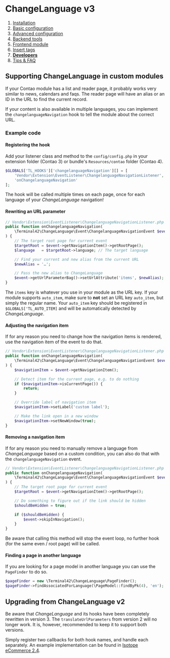 # ChangeLanguage v3

1. [Installation](01-installation.md)
2. [Basic configuration](02-basics.md)
3. [Advanced configuration](03-advanced.md)
4. [Backend tools](04-backend.md)
5. [Frontend module](05-frontend-module.md)
6. [Insert tags](06-inserttags.md)
7. [**Developers**](07-developers.md)
8. [Tips & FAQ](08-tips-faq.md)


## Supporting ChangeLanguage in custom modules

If your Contao module has a list and reader page, it probably works
very similar to news, calendars and faqs. The reader page will have an
alias or an ID in the URL to find the current record.

If your content is also available in multiple languages, you can implement
the `changelanguageNavigation` hook to tell the module about the correct URL.


### Example code

#### Registering the hook

Add your listener class and method to the `config/config.php` in your
extension folder (Contao 3) or bundle's `Resources/contao` folder (Contao 4).

```php
$GLOBALS['TL_HOOKS']['changelanguageNavigation'][] = [
    'Vendor\Extension\EventListener\ChangelanguageNavigationListener',
    'onChangelanguageNavigation'
];
```

The hook will be called multiple times on each page, once for each
language of your *ChangeLanguage* navigation!


#### Rewriting an URL parameter

```php
// Vendor\Extension\EventListener\ChangelanguageNavigationListener.php
public function onChangelanguageNavigation(
    \Terminal42\ChangeLanguage\Event\ChangelanguageNavigationEvent $event
) {
    // The target root page for current event
    $targetRoot = $event->getNavigationItem()->getRootPage();
    $language   = $targetRoot->language; // The target language

    // Find your current and new alias from the current URL
    $newAlias = '…';

    // Pass the new alias to ChangeLanguage
    $event->getUrlParameterBag()->setUrlAttribute('items', $newAlias);
}
```

The `items` key is whatever you use in your module as the URL key.
If your module supports `auto_item`, make sure to **not** set an URL
key `auto_item`, but simply the regular name. Your `auto_item` key should
be registered in `$GLOBALS['TL_AUTO_ITEM]` and will be automatically
detected by *ChangeLanguage*.


#### Adjusting the navigation item

If for any reason you need to change how the navigation items is
rendered, use the navigation item of the event to do that.

```php
// Vendor\Extension\EventListener\ChangelanguageNavigationListener.php
public function onChangelanguageNavigation(
    \Terminal42\ChangeLanguage\Event\ChangelanguageNavigationEvent $event
) {
    $navigationItem = $event->getNavigationItem();

    // Detect item for the current page, e.g. to do nothing
    if ($navigationItem->isCurrentPage()) {
        return;
    }

    // Override label of navigation item
    $navigationItem->setLabel('custom label');

    // Make the link open in a new window
    $navigationItem->setNewWindow(true);
}
```


#### Removing a navigation item

If for any reason you need to manually remove a language from
*ChangeLanguage* based on a custom condition, you can also do that with
the `changelanguageNavigation` event.

```php
// Vendor\Extension\EventListener\ChangelanguageNavigationListener.php
public function onChangelanguageNavigation(
    \Terminal42\ChangeLanguage\Event\ChangelanguageNavigationEvent $event
) {
    // The target root page for current event
    $targetRoot = $event->getNavigationItem()->getRootPage();

    // Do something to figure out if the link should be hidden
    $shouldBeHidden = true;

    if ($shouldBeHidden) {
        $event->skipInNavigation();
    }
}
```

Be aware that calling this method will stop the event loop, no further
hook (for the same even / root page) will be called.


#### Finding a page in another language

If you are looking for a page model in another language you can use
the `PageFinder` to do so.

```php
$pageFinder = new \Terminal42\ChangeLanguage\PageFinder();
$pageFinder->findAssociatedForLanguage(\PageModel::findByPk(4), 'en');
```


## Upgrading from ChangeLanguage v2

Be aware that *ChangeLanguage* and its hooks have been completely rewritten
in version 3. The `translateUrlParameters` from version 2 will no longer
work. It is, however, recommended to keep it to support both versions.

Simply register two callbacks for both hook names, and handle each
separately. An example implementation can be found in [Isotope eCommerce 2.4][1].



[1]: https://github.com/isotope/core/blob/4983245961ad6cacebe272bc9995bfb5e5c43d10/system/modules/isotope/library/Isotope/EventListener/ChangeLanguageListener.php
